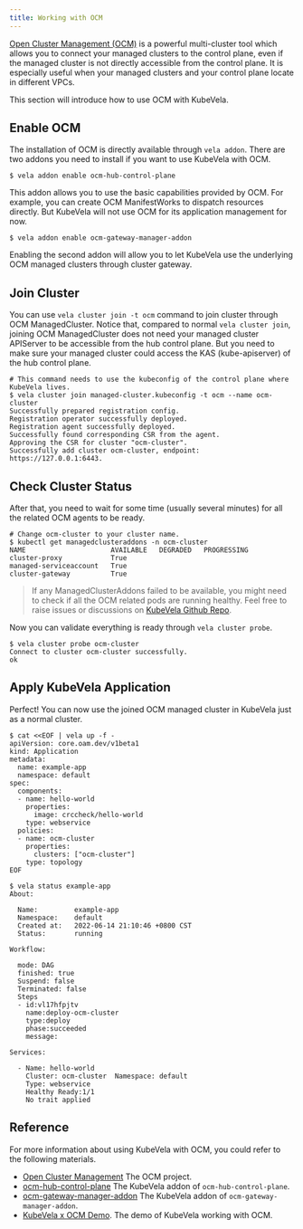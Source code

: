 ```yaml
---
title: Working with OCM
---
```


[Open Cluster Management (OCM)](https://open-cluster-management.io/) is a powerful multi-cluster tool which allows you to connect your managed clusters to the control plane, even if the managed cluster is not directly accessible from the control plane. It is especially useful when your managed clusters and your control plane locate in different VPCs.

This section will introduce how to use OCM with KubeVela.

## Enable OCM

The installation of OCM is directly available through `vela addon`. There are two addons you need to install if you want to use KubeVela with OCM.

```shell
$ vela addon enable ocm-hub-control-plane
```

This addon allows you to use the basic capabilities provided by OCM. For example, you can create OCM ManifestWorks to dispatch resources directly. But KubeVela will not use OCM for its application management for now.

```shell
$ vela addon enable ocm-gateway-manager-addon
```

Enabling the second addon will allow you to let KubeVela use the underlying OCM managed clusters through cluster gateway.

## Join Cluster

You can use `vela cluster join -t ocm` command to join cluster through OCM ManagedCluster. Notice that, compared to normal `vela cluster join`, joining OCM ManagedCluster does not need your managed cluster APIServer to be accessible from the hub control plane. But you need to make sure your managed cluster could access the KAS (kube-apiserver) of the hub control plane.

```shell
# This command needs to use the kubeconfig of the control plane where KubeVela lives.  
$ vela cluster join managed-cluster.kubeconfig -t ocm --name ocm-cluster
Successfully prepared registration config.
Registration operator successfully deployed.
Registration agent successfully deployed.
Successfully found corresponding CSR from the agent.
Approving the CSR for cluster "ocm-cluster".              
Successfully add cluster ocm-cluster, endpoint: https://127.0.0.1:6443. 
```

## Check Cluster Status

After that, you need to wait for some time (usually several minutes) for all the related OCM agents to be ready.
```shell
# Change ocm-cluster to your cluster name.
$ kubectl get managedclusteraddons -n ocm-cluster                                                    
NAME                     AVAILABLE   DEGRADED   PROGRESSING
cluster-proxy            True                   
managed-serviceaccount   True                   
cluster-gateway          True
```
> If any ManagedClusterAddons failed to be available, you might need to check if all the OCM related pods are running healthy. Feel free to raise issues or discussions on [KubeVela Github Repo](https://github.com/kubevela/kubevela/).

Now you can validate everything is ready through `vela cluster probe`.
```shell
$ vela cluster probe ocm-cluster                                  
Connect to cluster ocm-cluster successfully.
ok
```

## Apply KubeVela Application

Perfect! You can now use the joined OCM managed cluster in KubeVela just as a normal cluster.
```shell
$ cat <<EOF | vela up -f -
apiVersion: core.oam.dev/v1beta1
kind: Application
metadata:
  name: example-app
  namespace: default
spec:
  components:
  - name: hello-world
    properties:
      image: crccheck/hello-world
    type: webservice
  policies:
  - name: ocm-cluster
    properties:
      clusters: ["ocm-cluster"]
    type: topology
EOF
```

```shell
$ vela status example-app
About:

  Name:         example-app                  
  Namespace:    default                      
  Created at:   2022-06-14 21:10:46 +0800 CST
  Status:       running                      

Workflow:

  mode: DAG
  finished: true
  Suspend: false
  Terminated: false
  Steps
  - id:vl17hfpjtv
    name:deploy-ocm-cluster
    type:deploy
    phase:succeeded 
    message:

Services:

  - Name: hello-world  
    Cluster: ocm-cluster  Namespace: default
    Type: webservice
    Healthy Ready:1/1
    No trait applied
```

## Reference

For more information about using KubeVela with OCM, you could refer to the following materials.
- [Open Cluster Management](https://open-cluster-management.io/) The OCM project.
- [ocm-hub-control-plane](https://github.com/kubevela/catalog/tree/master/addons/ocm-hub-control-plane) The KubeVela addon of `ocm-hub-control-plane`.
- [ocm-gateway-manager-addon](https://github.com/kubevela/catalog/tree/master/addons/ocm-gateway-manager-addon) The KubeVela addon of `ocm-gateway-manager-addon`.
- [KubeVela x OCM Demo](https://github.com/kubevela/samples/tree/master/12.Open_Cluster_Management_Demo). The demo of KubeVela working with OCM.
